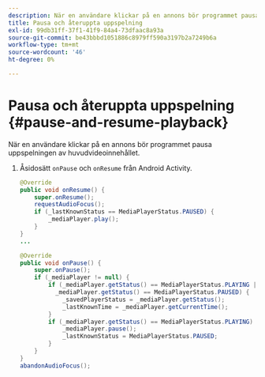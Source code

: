 ```yaml
---
description: När en användare klickar på en annons bör programmet pausa uppspelningen av huvudvideoinnehållet.
title: Pausa och återuppta uppspelning
exl-id: 99db31ff-37f1-41f9-84a4-73dfaac8a93a
source-git-commit: be43bbbd1051886c8979ff590a3197b2a7249b6a
workflow-type: tm+mt
source-wordcount: '46'
ht-degree: 0%

---
```


# Pausa och återuppta uppspelning {#pause-and-resume-playback}

När en användare klickar på en annons bör programmet pausa uppspelningen av huvudvideoinnehållet.

1. Åsidosätt `onPause` och `onResume` från Android Activity.

   ```java
   @Override 
   public void onResume() { 
       super.onResume(); 
       requestAudioFocus(); 
       if (_lastKnownStatus == MediaPlayerStatus.PAUSED) { 
           _mediaPlayer.play(); 
       } 
   } 
   ... 
   
   @Override 
   public void onPause() { 
       super.onPause(); 
       if (_mediaPlayer != null) { 
           if (_mediaPlayer.getStatus() == MediaPlayerStatus.PLAYING || 
             _mediaPlayer.getStatus() == MediaPlayerStatus.PAUSED) { 
               _savedPlayerStatus = _mediaPlayer.getStatus(); 
               _lastKnownTime = _mediaPlayer.getCurrentTime(); 
           } 
           if (_mediaPlayer.getStatus() == MediaPlayerStatus.PLAYING) { 
               _mediaPlayer.pause(); 
               _lastKnownStatus = MediaPlayerStatus.PAUSED; 
           } 
       } 
   } 
   abandonAudioFocus(); 
   ```
